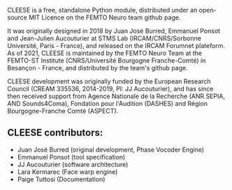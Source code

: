 CLEESE is a free, standalone Python module, distributed under an open-source MIT Licence on the FEMTO Neuro team github page. 

It was originally designed in 2018 by Juan José Burred, Emmanuel Ponsot and Jean-Julien Aucouturier at STMS Lab (IRCAM/CNRS/Sorbonne Université, Paris - France), and released on the IRCAM Forumnet plateform. As of 2021, CLEESE is maintained by the FEMTO Neuro Team at the FEMTO-ST Institute (CNRS/Université Bourgogne Franche-Comté) in Besançon - France, and distributed by the team's github page. 

CLEESE development was originally funded by the European Research Council (CREAM 335536, 2014-2019, PI: JJ Aucouturier), and has since then received support from Agence Nationale de la Recherche (ANR SEPIA, AND Sounds4Coma), Fondation pour l'Audition (DASHES) and Région Bourgogne-Franche Comté (ASPECT). 

## CLEESE contributors: 
* Juan José Burred (original development, Phase Vocoder Engine)
* Emmanuel Ponsot (tool specification)
* JJ Aucouturier (software architecture)
* Lara Kermarec (Face warp engine)
* Paige Tuttosi (Documentation)


